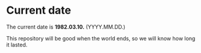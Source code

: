 # Current date

The current date is **1982.03.10.** (YYYY.MM.DD.)

This repository will be good when the world ends, so we will know how long it lasted.